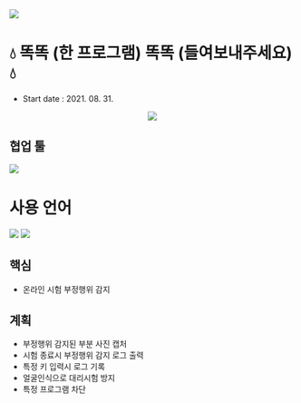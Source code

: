 <img src="https://capsule-render.vercel.app/api?type=soft&color=33b9cc&height=300&section=header&text=DDOK DDOK&fontSize=90&animation=twinkling&fontAlign=48&desc=Capstone Design Project.&descAlignY=65&descAlign=68" />


# :droplet: 똑똑 (한 프로그램) 똑똑 (들여보내주세요) :droplet:
- Start date : 2021. 08. 31.
<p align= 'center'>
<a href="https://github.com/choisunghwan/ddokddok/labels/Idea">
    <img src="https://img.shields.io/badge/IDEA ISSUE-%23F7DF1E?&logoColor=black&style=for-the-badge&&logoColor=white"/>
  </a>
</p>

## 협업 툴
<img src="https://img.shields.io/badge/Slack-4A154B?style=flat-square&logo=Slack&logoColor=white"/></a>

# 사용 언어
<img src="https://img.shields.io/badge/python-blue?style=flat-square&logo=python&logoColor=white"> <img src="https://img.shields.io/badge/html5-critical?style=flat-square&logo=html5&logoColor=white"/>


## 핵심
- 온라인 시험 부정행위 감지 

## 계획
- 부정행위 감지된 부분 사진 캡처
- 시험 종료시 부정행위 감지 로그 출력
- 특정 키 입력시 로그 기록
- 얼굴인식으로 대리시험 방지
- 특정 프로그램 차단

##
